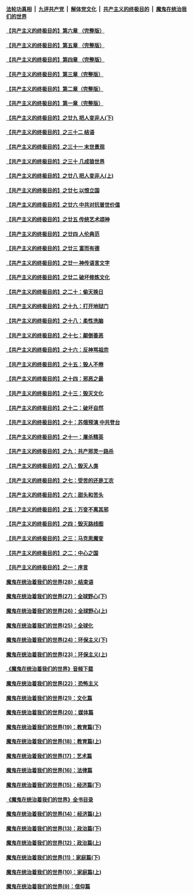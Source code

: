 

####  [法轮功真相](../../../../basic/blob/master/README.md?t=07091502) &nbsp;|&nbsp; [九评共产党](../../../../9ping.md/blob/master/README.md?t=07091502) &nbsp;|&nbsp; [解体党文化](../../../../jtdwh.md/blob/master/README.md?t=07091502)  &nbsp;|&nbsp; [共产主义的终极目的](../../../../gczydzjmd.md/blob/master/README.md?t=07091502) &nbsp;|&nbsp; [魔鬼在统治我们的世界](../../../../mgztzwmdsj.md/blob/master/README.md?t=07091502) 

#### [【共产主义的终极目的】第六章 （完整版）](../pages/nsc422/n11428913.md?t=07091502) 

#### [【共产主义的终极目的】第五章 （完整版）](../pages/nsc422/n11428912.md?t=07091502) 

#### [【共产主义的终极目的】第四章 （完整版）](../pages/nsc422/n11428907.md?t=07091502) 

#### [【共产主义的终极目的】第三章（完整版）](../pages/nsc422/n11428848.md?t=07091502) 

#### [【共产主义的终极目的】第二章（完整版）](../pages/nsc422/n11428831.md?t=07091502) 

#### [【共产主义的终极目的】第一章（完整版）](../pages/nsc422/n11417651.md?t=07091502) 

#### [【共产主义的终极目的】之廿九 把人变非人(下)](../pages/nsc422/n11344140.md?t=07091502) 

#### [【共产主义的终极目的】之三十二 结语](../pages/nsc422/n11360535.md?t=07091502) 

#### [【共产主义的终极目的】之三十一 末世景观](../pages/nsc422/n11351129.md?t=07091502) 

#### [【共产主义的终极目的】之三十 几成狼世界](../pages/nsc422/n11348280.md?t=07091502) 

#### [【共产主义的终极目的】之廿八 把人变非人(上)](../pages/nsc422/n11340492.md?t=07091502) 

#### [【共产主义的终极目的】之廿七 以恨立国](../pages/nsc422/n11336944.md?t=07091502) 

#### [【共产主义的终极目的】之廿六 中共对抗普世价值](../pages/nsc422/n11324785.md?t=07091502) 

#### [【共产主义的终极目的】之廿五 传统艺术颂神](../pages/nsc422/n11296396.md?t=07091502) 

#### [【共产主义的终极目的】之廿四 人伦典范](../pages/nsc422/n11296397.md?t=07091502) 

#### [【共产主义的终极目的】之廿三 富而有德](../pages/nsc422/n11283598.md?t=07091502) 

#### [【共产主义的终极目的】之廿一 神传语言文字](../pages/nsc422/n11263265.md?t=07091502) 

#### [【共产主义的终极目的】之廿二 破坏修炼文化](../pages/nsc422/n11245728.md?t=07091502) 

#### [【共产主义的终极目的】之二十：偷天换日](../pages/nsc422/n11238846.md?t=07091502) 

#### [【共产主义的终极目的】之十九：打开地狱门](../pages/nsc422/n11206376.md?t=07091502) 

#### [【共产主义的终极目的】之十八：柔性洗脑](../pages/nsc422/n11199994.md?t=07091502) 

#### [【共产主义的终极目的】之十七：颠倒善恶](../pages/nsc422/n11179782.md?t=07091502) 

#### [【共产主义的终极目的】之十六：反神骂祖宗](../pages/nsc422/n11166798.md?t=07091502) 

#### [【共产主义的终极目的】之十五：毁人不倦](../pages/nsc422/n11166792.md?t=07091502) 

#### [【共产主义的终极目的】之十四：邪恶之最](../pages/nsc422/n11150249.md?t=07091502) 

#### [【共产主义的终极目的】之十三：毁灭文化](../pages/nsc422/n11135227.md?t=07091502) 

#### [【共产主义的终极目的】之十二：破坏自然](../pages/nsc422/n11135214.md?t=07091502) 

#### [【共产主义的终极目的】之十：苏俄预演 中共登台](../pages/nsc422/n11118424.md?t=07091502) 

#### [【共产主义的终极目的】之十一：屠杀精英](../pages/nsc422/n11118442.md?t=07091502) 

#### [【共产主义的终极目的】之九：共产邪灵一路杀](../pages/nsc422/n11114139.md?t=07091502) 

#### [【共产主义的终极目的】之八：毁灭人类](../pages/nsc422/n11108503.md?t=07091502) 

#### [【共产主义的终极目的】之七：受苦的还是工农](../pages/nsc422/n11101809.md?t=07091502) 

#### [【共产主义的终极目的】之六：甜头和苦头](../pages/nsc422/n11096971.md?t=07091502) 

#### [【共产主义的终极目的】之五：万变不离其邪](../pages/nsc422/n11091285.md?t=07091502) 

#### [【共产主义的终极目的】之四：毁灭路线图](../pages/nsc422/n11086284.md?t=07091502) 

#### [【共产主义的终极目的】之三：马克思魔变](../pages/nsc422/n11061941.md?t=07091502) 

#### [【共产主义的终极目的】之二：中心之国](../pages/nsc422/n11047728.md?t=07091502) 

#### [【共产主义的终极目的】之一：序言](../pages/nsc422/n11086077.md?t=07091502) 

#### [魔鬼在统治着我们的世界(28)：结束语](../pages/nsc422/n10936246.md?t=07091502) 

#### [魔鬼在统治着我们的世界(27)：全球野心(下)](../pages/nsc422/n10928319.md?t=07091502) 

#### [魔鬼在统治着我们的世界(26)：全球野心(上)](../pages/nsc422/n10900318.md?t=07091502) 

#### [魔鬼在统治着我们的世界(25)：全球化](../pages/nsc422/n10788205.md?t=07091502) 

#### [魔鬼在统治着我们的世界(24)：环保主义(下)](../pages/nsc422/n10695307.md?t=07091502) 

#### [魔鬼在统治着我们的世界(23)：环保主义(上)](../pages/nsc422/n10688613.md?t=07091502) 

#### [《魔鬼在统治着我们的世界》音频下载](../pages/nsc422/n10635553.md?t=07091502) 

#### [魔鬼在统治着我们的世界(22)：恐怖主义](../pages/nsc422/n10614727.md?t=07091502) 

#### [魔鬼在统治着我们的世界(21)：文化篇](../pages/nsc422/n10597706.md?t=07091502) 

#### [魔鬼在统治着我们的世界(20)：媒体篇](../pages/nsc422/n10586579.md?t=07091502) 

#### [魔鬼在统治着我们的世界(19)：教育篇(下)](../pages/nsc422/n10564808.md?t=07091502) 

#### [魔鬼在统治着我们的世界(18)：教育篇(上)](../pages/nsc422/n10526970.md?t=07091502) 

#### [魔鬼在统治着我们的世界(17)：艺术篇](../pages/nsc422/n10499093.md?t=07091502) 

#### [魔鬼在统治着我们的世界(16)：法律篇](../pages/nsc422/n10485969.md?t=07091502) 

#### [魔鬼在统治着我们的世界(15)：经济篇(下)](../pages/nsc422/n10469975.md?t=07091502) 

#### [《魔鬼在统治着我们的世界》全书目录](../pages/nsc422/n10464261.md?t=07091502) 

#### [魔鬼在统治着我们的世界(14)：经济篇(上)](../pages/nsc422/n10457370.md?t=07091502) 

#### [魔鬼在统治着我们的世界(13)：政治篇(下)](../pages/nsc422/n10448270.md?t=07091502) 

#### [魔鬼在统治着我们的世界(12)：政治篇(上)](../pages/nsc422/n10444576.md?t=07091502) 

#### [魔鬼在统治着我们的世界(11)：家庭篇(下)](../pages/nsc422/n10440961.md?t=07091502) 

#### [魔鬼在统治着我们的世界(10)：家庭篇(上)](../pages/nsc422/n10435448.md?t=07091502) 

#### [魔鬼在统治着我们的世界(9)：信仰篇](../pages/nsc422/n10432159.md?t=07091502) 

